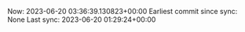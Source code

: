 Now: 2023-06-20 03:36:39.130823+00:00 Earliest commit since sync: None Last sync: 2023-06-20 01:29:24+00:00

